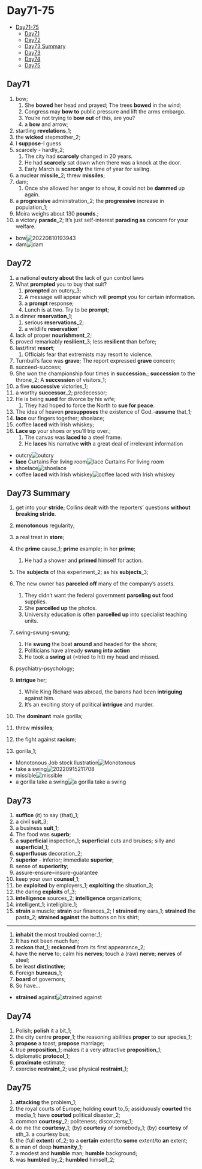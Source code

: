 # Day71-75

- [Day71-75](#day71-75)
  - [Day71](#day71)
  - [Day72](#day72)
  - [Day73 Summary](#day73-summary)
  - [Day73](#day73)
  - [Day74](#day74)
  - [Day75](#day75)

## Day71

1. bow;
   1. She **bowed** her head and prayed; The trees **bowed** in the wind;
   2. Congress may **bow to** public pressure and lift the arms embargo.
   3. You’re not trying to **bow out** of this, are you?
   4. a **bow** and arrow;
2. startling **revelations**_1;
3. the **wicked** stepmother_2;
4. I **suppose**-I guess
5. scarcely - hardly_2;
   1. The city had **scarcely** changed in 20 years.
   2. He had **scarcely** sat down when there was a knock at the door.
   3. Early March is **scarcely** the time of year for sailing.
6. a nuclear **missile**_2; threw **missiles**;
7. dam;
   1. Once she allowed her anger to show, it could not be **dammed** up again.
8. a **progressive** administration_2; the **progressive** increase in population_1;
9. Moira weighs about 130 **pounds**.;
10. a victory **parade**_2; It’s just self-interest **parading as** concern for your welfare.

- bow![20220810193943](https://raw.githubusercontent.com/Logible/Image/main/note_image/20220810193943.png)
- dam![dam](https://www.water-technology.net/wp-content/uploads/sites/28/2017/12/3l-Akosombo.jpg)

## Day72

1. a national **outcry about** the lack of gun control laws
2. What **prompted** you to buy that suit?
    1. **prompted** an outcry_3;
    2. A message will appear which will **prompt** you for certain information.
    3. a **prompt** response;
    4. Lunch is at two. Try to be **prompt**;
3. a dinner **reservation**_1;
   1. serious **reservations**_2;
   2. a wildlife **reservation**'
4. lack of proper **nourishment**_2;
5. proved remarkably **resilient**_3; less **resilient** than before;
6. last/first **resort**;
   1. Officials fear that extremists may resort to violence.
7. Turnbull’s face was **grave**; The report expressed **grave** concern;
8. succeed-success;
9. She won the championship four times in **succession**.; **succession** to the throne_2; A **succession** of visitors_1;
10. a five **successive** victories_1;
11. a worthy **successor**_2; predecessor;
12. He is being **sued** for divorce by his wife;
    1. They had hoped to force the North to **sue for peace**.
13. The idea of heaven **presupposes** the existence of God.-**assume** that_1;
14. **lace** our fingers together; shoelace;
15. coffee **laced** with Irish whiskey;
16. **Lace up** your shoes or you’ll trip over.;
    1. The canvas was **laced to** a steel frame.
    2. He **laces** his narrative **with** a great deal of irrelevant information

- outcry![outcry](https://i.ytimg.com/vi/yLPmB1BFF3k/maxresdefault.jpg)
- **lace** Curtains For living room![lace Curtains For living room](https://i.pinimg.com/originals/38/f3/07/38f30718b1c13387698e5f6ee9cc4c3e.jpg)
- shoelace![shoelace](https://www.bubhub.com.au/wp-content/uploads/teach-child-tie-shoelace.jpg)
- coffee **laced** with Irish whiskey![coffee **laced** with Irish whiskey](https://raw.githubusercontent.com/Logible/Image/main/note_image/20220913204454.png)

## Day73 Summary

1. get into your **stride**;  Collins dealt with the reporters’ questions **without breaking stride**.
2. **monotonous** regularity;
3. a real treat in **store**;
4. the **prime** cause_1; **prime** example; in her **prime**;
   1. He had a shower and **primed** himself for action.
5. The **subjects** of this experiment_2; as his **subjects**_3;

6. The new owner has **parceled off** many of the company’s assets.
   1. They didn’t want the federal government **parceling out** food supplies.
   2. She **parcelled up** the photos.
   3. University education is often **parcelled up** into specialist teaching units.
7. swing-swung-swung;
   1. He **swung** the boat **around** and headed for the shore;
   2. Politicians have already **swung into action**
   3. He took a **swing** at (=tried to hit) my head and missed.
8. psychiatry-psychology;
9. **intrigue** her;
   1. While King Richard was abroad, the barons had been **intriguing** against him.
   2. It’s an exciting story of political **intrigue** and murder.
10. The **dominant** male gorilla;
11. threw **missiles**;
12. the fight against **racism**;
13. gorilla_1;

- Monotonous Job stock llustration![Monotonous](https://thumbs.dreamstime.com/b/vicious-circle-routine-concept-sketch-hand-drawn-isolated-vector-vicious-circle-routine-concept-sketch-inefficient-problem-158643425.jpg)
- take a swing![20220915211708](https://raw.githubusercontent.com/Logible/Image/main/note_image/20220915211708.png)
- missible![missible](https://cdn.i-scmp.com/sites/default/files/styles/1200x800/public/d8/images/canvas/2022/07/24/b9dd8290-3b19-4520-9eaf-f04cf13986a3_f3d25f73.jpg?itok=ieYpyYVp&v=1658655110)
- a gorilla take a swing![a gorilla take a swing](https://th-thumbnailer.cdn-si-edu.com/78AT31BxhHeBaCB2ubP846HK3Nc=/1000x750/filters:no_upscale()/https://tf-cmsv2-smithsonianmag-media.s3.amazonaws.com/filer/45/e8/45e81e74-8044-4a89-a679-6d0eaa70d6fc/caters_gorilla_punch_03.jpg)

## Day73

1. **suffice** (it) to say (that)_1;
2. a civil **suit**_3;
3. a business **suit**_1;
4. The food was **superb**;
5. a **superficial** inspection_1; **superficial** cuts and bruises; silly and **superficial**_1;
6. **superfluous** decoration_2;
7. **superior** - inferior;  immediate **superior**;
8. sense of **superiority**;
9. assure-ensure=insure-guarantee
10. keep your own **counsel**_1;
11. be **exploited** by employers_1; **exploiting** the situation_3;
12. the daring **exploits** of_3;
13. **intelligence** sources_2; **intelligence** organizations;
14. intelligent_1; intelligible_1;
15. **strain** a muscle; **strain** our finances_2; I **strained** my ears_1; **strained** the pasta_2; **strained against** the buttons on his shirt;

---

1. **inhabit** the most troubled corner_1;
2. It has not been much fun;
3. **reckon** that_1; **reckoned** from its first appearance_2;
4. have the **nerve** to; calm his **nerves**; touch a (raw) **nerve**; **nerves** of steel;
5. be least **distinctive**;
6. Foreign **bureaus**_1;
7. **board** of governors;
8. So have...

- **strained** against![**strained** against](https://media.gettyimages.com/photos/man-wearing-shirt-straining-against-pot-belly-mid-section-picture-id200128381-001)

## Day74

1. Polish; **polish** it a bit_1;
2. the city centre **proper**_1;  the reasoning abilities **proper** to our species_1;
3. **propose** a toast; **propose** marriage;
4. true **proposition**_1; makes it a very attractive **proposition**_1;
5. diplomatic **protocol**_1;
6. **proximate** estimate;
7. exercise **restraint**_2; use physical **restraint**_1;

## Day75

1. **attacking** the problem_1;
2. the royal courts of Europe; holding **court** to_5; assiduously **courted** the media_1; have **courted** political disaster_2;
3. common **courtesy**_2; politeness; discoutersy_1;
4. do me the **courtesy**_1;  (by) **courtesy** of somebody_1; (by) **courtesy** of sth_3. a courtesy bus;
5. the (full **extent**) of_2; to a **certain** extent/to **some** extent/to **an** extent;
6. a man of deep **humanity**_1;
7. a modest and **humble** man; **humble** background;
8. was **humbled** by_2; **humbled** himself_2;
